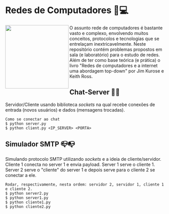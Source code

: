 # Redes de Computadores :mag_right::computer:
<img align="left" width="200" height="200" src="https://upload.wikimedia.org/wikipedia/commons/thumb/8/80/Gnome-preferences-system-network.svg/200px-Gnome-preferences-system-network.svg.png">
O assunto rede de computadores é bastante vasto e complexo, envolvendo muitos conceitos, protocolos e
tecnologias que se entrelaçam inextricavelmente. Neste repositório contém problemas propostos em sala (e laboratório) para o estudo de redes. Além de ter como base teórica (e prática) o livro "Redes de computadores e a internet uma abordagem top-down" por Jim Kurose e Keith Ross.

Chat-Server :bust_in_silhouette::speech_balloon:
------
Servidor/Cliente usando biblioteca *sockets* na qual recebe conexões de entrada (novos usuários) e dados (mensagens trocadas).
```
Como se conectar ao chat
$ python server.py
$ python client.py <IP_SERVER> <PORTA>
```

Simulador SMTP :mailbox_closed::mailbox_with_no_mail:
------
Simulando protocolo SMTP utilizando *sockets* e a ideia de cliente/servidor.
Cliente 1 conecta no server 1 e envia payload. Server 1 serve o cliente 1.
Server 2 serve o "cliente" do server 1 e depois serve para o cliente 2 se conectar a ele.
```
Rodar, respectivamente, nesta ordem: servidor 2, servidor 1, cliente 1 e cliente 2.
$ python server2.py
$ python server1.py
$ python cliente1.py
$ python cliente2.py
```
